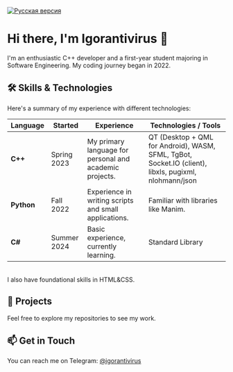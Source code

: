 [![Русская версия](https://img.shields.io/badge/Русская%20версия-blue)](README_RU.md)

<h1>Hi there, I'm Igorantivirus 👋</h1>

<p>I'm an enthusiastic C++ developer and a first-year student majoring in Software Engineering. My coding journey began in 2022.</p>

<h2>🛠️ Skills & Technologies</h2>

<p>Here's a summary of my experience with different technologies:</p>

| Language  | Started      | Experience                                             | Technologies / Tools                                                                                 |
|-----------|--------------|--------------------------------------------------------|------------------------------------------------------------------------------------------------------|
| **C++**   | Spring 2023  | My primary language for personal and academic projects.| QT (Desktop + QML for Android), WASM, SFML, TgBot, Socket.IO (client), libxls, pugixml, nlohmann/json|
| **Python**| Fall 2022    | Experience in writing scripts and small applications.  | Familiar with libraries like Manim.                                                                  |
| **C#**    | Summer 2024  | Basic experience, currently learning.                  | Standard Library                                                                                     |

<br>
I also have foundational skills in HTML&CSS.

<h2>🚀 Projects</h2>

<p>Feel free to explore my repositories to see my work.</p>

<h2>📫 Get in Touch</h2>

<p>You can reach me on Telegram: <a href="https://t.me/igorantivirus">@igorantivirus</a></p>

